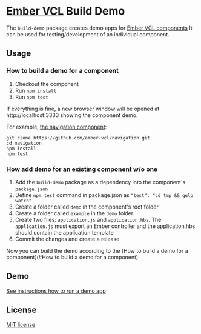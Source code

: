 # [Ember VCL](https://github.com/ember-vcl/doc) Build Demo

The `build-demo` package creates demo apps for [Ember VCL components](https://github.com/ember-vcl)
It can be used for testing/development of an individual component.

## Usage

### How to build a demo for a component

1. Checkout the component
2. Run `npm install`
3. Run `npm test`

If everything is fine, a new browser window will be opened at http://localhost:3333 showing the component demo.

For example, [the navigation component](https://github.com/ember-vcl/navigation):

```
git clone https://github.com/ember-vcl/navigation.git
cd navigation
npm install
npm test
```

### How add demo for an existing component w/o one

1. Add the `build-demo` package as a dependency into the component's `package.json`
2. Define `npm test` command in package.json as `"test": "cd tmp && gulp watch"`
3. Create a folder called `demo` in the component's root folder
4. Create a folder called `example` in the `demo` folder
5. Create two files: `application.js` and `application.hbs`. The `application.js` must export an Ember controller and the application.hbs should contain the application template
6. Commit the changes and create a release

Now you can build the demo according to the [How to build a demo for a component](#How to build a demo for a component)

## Demo

[See instructions how to run a demo app](https://github.com/ember-vcl/build-demo)

## License

[MIT license](LICENSE)
